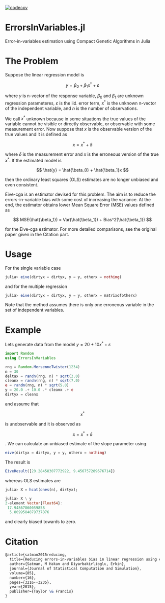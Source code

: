 [![codecov](https://codecov.io/gh/jbytecode/eive.jl/branch/main/graph/badge.svg?token=KMF7H1DS01)](https://codecov.io/gh/jbytecode/eive.jl)

# ErrorsInVariables.jl
Error-in-variables estimation using Compact Genetic Algorithms in Julia

# The Problem 

Suppose the linear regression model is 

$$
y = \beta_0 + \beta_1 x^* + \varepsilon
$$

where $y$ is n-vector of the response variable, $\beta_0$ and $\beta_1$ are unknown regression parameteres, $\varepsilon$ is the iid. error term, $x^*$ is the unknown n-vector of the independent variable, and $n$ is the number of observations.

We call $x^*$ unknown because in some situations the true values of the variable cannot be visible or directly observable, or observable with some measurement error. Now suppose that $x$ is the observable version of the true values and it is defined as 

$$
x = x^* + \delta
$$

where $\delta$ is the measurement error and $x$ is the erroneous version of the true $x^*$. If the estimated model is 

$$
\hat{y} = \hat{\beta_0} + \hat{\beta_1}x 
$$

then the ordinary least squares (OLS) estimates are no longer unbiased and even consistent. 

Eive-cga is an estimator devised for this problem. The aim is to reduce the errors-in-variable bias with some cost of increasing the variance. At the end, the estimator obtains lower Mean Square Error (MSE) values defined as

$$
MSE(\hat{\beta_1}) = Var(\hat{\beta_1}) + Bias^2(\hat{\beta_1})
$$

for the Eive-cga estimator. For more detailed comparisons, see the original paper given in the Citation part. 

# Usage 

For the single variable case 

```Julia 
julia> eive(dirtyx = dirtyx, y = y, otherx = nothing) 
```

and for the multiple regression 

```Julia 
julia> eive(dirtyx = dirtyx, y = y, otherx = matrixofotherx) 
```

Note that the method assumes there is only one erroneous variable in the set of independent variables.

# Example 

Lets generate data from the model $y = 20 + 10x^* + \varepsilon$

```julia
import Random
using ErrorsInVariables

rng = Random.MersenneTwister(1234)
n = 30
deltax = randn(rng, n) * sqrt(3.0)
cleanx = randn(rng, n) * sqrt(7.0)
e = randn(rng, n) * sqrt(5.0)
y = 20.0 .+ 10.0 .* cleanx .+ e
dirtyx = cleanx
```

and assume that 

$$
x^*
$$ 

is unobservable and it is observed as 

$$
x = x^* + \delta$$

. We can calculate an unbiased estimate of the slope parameter using 


```Julia 
eive(dirtyx = dirtyx, y = y, otherx = nothing) 
```

The result is 

```Julia
EiveResult([20.28458307772922, 9.456757289676714])
```

whereas OLS estimates are

```Julia
julia> X = hcat(ones(n), dirtyx);

julia> X \ y
2-element Vector{Float64}:
 17.94867860059858
  5.8099584879737876
```

and clearly biased towards to zero.

# Citation

```latex
@article{satman2015reducing,
  title={Reducing errors-in-variables bias in linear regression using compact genetic algorithms},
  author={Satman, M Hakan and Diyarbakirlioglu, Erkin},
  journal={Journal of Statistical Computation and Simulation},
  volume={85},
  number={16},
  pages={3216--3235},
  year={2015},
  publisher={Taylor \& Francis}
}
```